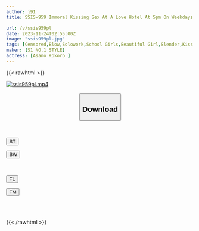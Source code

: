 ```yaml
---
author: j91
title: SSIS-959 Immoral Kissing Sex At A Love Hotel At 5pm On Weekdays Kokoro Asano

url: /v/ssis959pl
date: 2023-11-24T02:55:00Z
image: "ssis959pl.jpg"
tags: [Censored,Blow,Solowork,School Girls,Beautiful Girl,Slender,Kiss	 ]
maker: [S1 NO.1 STYLE]
actress: [Asano Kokoro ]
---
```



{{< rawhtml >}}

<div class="video" data-videoid="vwJe93oQkvT4GBD">
    <a href="javascript:;">
        <img src="/v/ssis959pl/ssis959pl.jpg" width="WIDTH" height="HEIGHT" alt="ssis959pl.mp4" loading="lazy">
    </a>
</div>

<script type="text/javascript" src="https://j91.asia/asset/on-demand-st.js"></script>

<br>
  <link rel="stylesheet" href="https://j91.asia/asset/bs5.css">
  
  <center>
  <button class="btn btn-primary" type="button" data-bs-toggle="collapse" data-bs-target=".multi-collapse" aria-expanded="false" aria-controls="multiCollapseExample1 multiCollapseExample2"><h2>Download</h2></button></center>
</p>
<div class="row">
  <div class="col">
    <div class="collapse multi-collapse" id="multiCollapseExample1">
      <div class="card card-body">
	      	      <br>
<div class="buttons">  
<p><a href="https://streamtape.to/v/vwJe93oQkvT4GBD" target="_blank"><button class="btn-hover color-3"><i class="fa fa-download"></i> ST</button></a></p>
<p><a href="https://flaswish.com/px6mnjzieh65" target="_blank"><button class="btn-hover color-2"><i class="fa fa-download"></i> SW</button></a></p></div>
    </div>
  </div>
</div>
  <div class="col">
    <div class="collapse multi-collapse" id="multiCollapseExample2">
      <div class="card card-body">
	      <br>
<div class="buttons">
<p><a href="javascript:;" target="_blank"><button class="btn-hover color-9"><i class="fa fa-download"></i> FL</button></a></p>
<p><a href="javascript:;" target="_blank"><button class="btn-hover color-8"><i class="fa fa-download"></i> FM</button></a></p></div>
<br><br>
      </div>
    </div>
  </div>
</div>

{{< /rawhtml >}}
